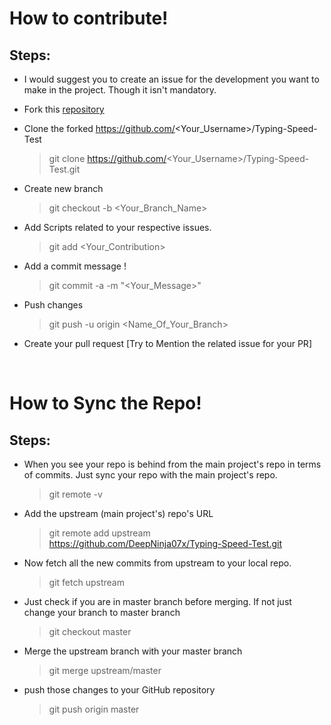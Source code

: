 # How to contribute!

## Steps:
-  I would suggest you to create an issue for the development you want to make in the project. Though it isn't mandatory.
  
-  Fork this [repository](https://github.com/DeepNinja07x/Typing-Speed-Test)
  
-  Clone the forked https://github.com/<Your_Username>/Typing-Speed-Test
    > git clone https://github.com/<Your_Username>/Typing-Speed-Test.git

-  Create new branch 
    > git checkout -b <Your_Branch_Name>

-  Add Scripts related to your respective issues.
    > git add <Your_Contribution>
 
-  Add a commit message !
    > git commit -a -m "<Your_Message>"
    
-  Push changes
    > git push -u origin <Name_Of_Your_Branch>
 
-  Create your pull request [Try to Mention the related issue for your PR] 

<br/>

# How to Sync the Repo!

## Steps: 
- When you see your repo is behind from the main project's repo in terms of commits. Just sync your repo with the main project's repo.

    > git remote -v

- Add the upstream (main project's) repo's URL

    > git remote add upstream https://github.com/DeepNinja07x/Typing-Speed-Test.git

- Now fetch all the new commits from upstream to your local repo.

    > git fetch upstream

- Just check if you are in master branch before merging. If not just change your branch to master branch

    > git checkout master

- Merge the upstream branch with your master branch

    > git merge upstream/master

- push those changes to your GitHub repository

    > git push origin master
